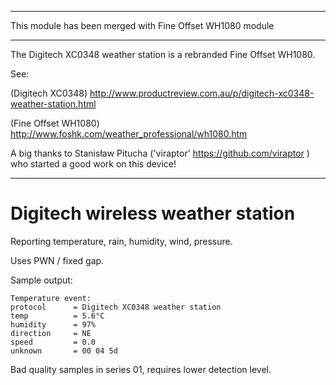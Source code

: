 
******************************************************************
  This module has been merged with Fine Offset WH1080 module
******************************************************************

The Digitech XC0348 weather station is a rebranded  Fine Offset WH1080. 

See:

(Digitech XC0348) http://www.productreview.com.au/p/digitech-xc0348-weather-station.html 

(Fine Offset WH1080) http://www.foshk.com/weather_professional/wh1080.htm

A big thanks to Stanisław Pitucha ('viraptor' https://github.com/viraptor ) who started a good work on this device!

------------------------------------------------------------------------------------------


Digitech wireless weather station
=================================

Reporting temperature, rain, humidity, wind, pressure.

Uses PWN / fixed gap.

Sample output:

    Temperature event:
    protocol      = Digitech XC0348 weather station
    temp          = 5.6°C
    humidity      = 97%
    direction     = NE
    speed         = 0.0
    unknown       = 00 04 5d

Bad quality samples in series 01, requires lower detection level.


